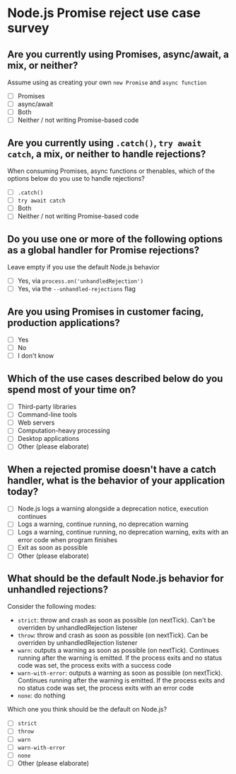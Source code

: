# Node.js Promise reject use case survey

## Are you currently using Promises, async/await, a mix, or neither?

Assume using as creating your own `new Promise` and `async function`

 - [ ] Promises
 - [ ] async/await
 - [ ] Both
 - [ ] Neither / not writing Promise-based code

## Are you currently using `.catch()`, `try await catch`, a mix, or neither to handle rejections?

When consuming Promises, async functions or thenables, which of the options below do you use to handle rejections?

 - [ ] `.catch()`
 - [ ] `try await catch`
 - [ ] Both
 - [ ] Neither / not writing Promise-based code

## Do you use one or more of the following options as a global handler for Promise rejections?

Leave empty if you use the default Node.js behavior

  - [ ] Yes, via `process.on('unhandledRejection')`
  - [ ] Yes, via the `--unhandled-rejections` flag

## Are you using Promises in customer facing, production applications?

  - [ ] Yes
  - [ ] No
  - [ ] I don't know

## Which of the use cases described below do you spend most of your time on?

  - [ ] Third-party libraries
  - [ ] Command-line tools
  - [ ] Web servers
  - [ ] Computation-heavy processing
  - [ ] Desktop applications
  - [ ] Other (please elaborate)

## When a rejected promise doesn't have a catch handler, what is the behavior of your application today? 

  - [ ] Node.js logs a warning alongside a deprecation notice, execution continues
  - [ ] Logs a warning, continue running, no deprecation warning
  - [ ] Logs a warning, continue running, no deprecation warning, exits with an error code when program finishes
  - [ ] Exit as soon as possible
  - [ ] Other (please elaborate)

## What should be the default Node.js behavior for unhandled rejections?

Consider the following modes:

  - `strict`: throw and crash as soon as possible (on nextTick). Can't be overriden by unhandledRejection listener
  - `throw`: throw and crash as soon as possible (on nextTick). Can be overriden by unhandledRejection listener
  - `warn`: outputs a warning as soon as possible (on nextTick). Continues running after the warning is emitted. If the process exits and no status code was set, the process exits with a success code
  - `warn-with-error`: outputs a warning as soon as possible (on nextTick). Continues running after the warning is emitted. If the process exits and no status code was set, the process exits with an error code
  - `none`: do nothing

Which one you think should be the default on Node.js?

  - [ ] `strict`
  - [ ] `throw`
  - [ ] `warn`
  - [ ] `warn-with-error`
  - [ ] `none`
  - [ ] Other (please elaborate)
